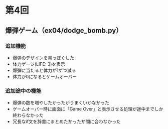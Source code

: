 # 第4回
## 爆弾ゲーム（ex04/dodge_bomb.py）
### 追加機能
- 爆弾のデザインを黒っぽくした
- 体力ゲージ(LIFE: 3)を表示
- 爆弾に当たると体力が1ずつ減る
- 体力が0になるとゲームオーバー

### 追加途中の機能
- 爆弾の数を増やしたかったがうまくいかなかった
- ゲームオーバー時に画面に「Game Over」と表示させる処理が途中までしか終わらなかった
- 冗長なif文を辞書にまとめたかったが間に合わなかった